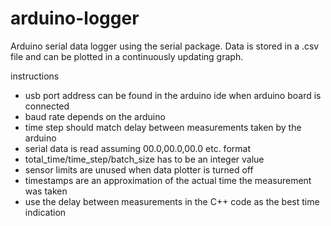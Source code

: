 # arduino-logger
Arduino serial data logger using the serial package. Data is stored in a .csv file and can be plotted in a continuously updating graph.

instructions
  - usb port address can be found in the arduino ide when arduino board is connected
  - baud rate depends on the arduino
  - time step should match delay between measurements taken by the arduino
  - serial data is read assuming 00.0,00.0,00.0 etc. format
  - total_time/time_step/batch_size has to be an integer value
  - sensor limits are unused when data plotter is turned off
  - timestamps are an approximation of the actual time the measurement was taken
  - use the delay between measurements in the C++ code as the best time indication
